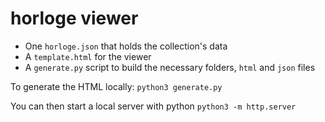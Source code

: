 # horloge viewer
- One `horloge.json` that holds the collection's data
- A `template.html` for the viewer
- A `generate.py` script to build the necessary folders, `html` and `json` files

To generate the HTML locally:
`python3 generate.py`

You can then start a local server with python
`python3 -m http.server`
